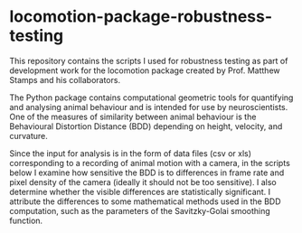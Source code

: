 # locomotion-package-robustness-testing
This repository contains the scripts I used for robustness testing as part of development work for the locomotion package created by Prof. Matthew Stamps and his collaborators. 

The Python package contains computational geometric tools for quantifying and analysing animal behaviour and is intended for use by neuroscientists. One of the measures of similarity between animal behaviour is the Behavioural Distortion Distance (BDD) depending on height, velocity, and curvature. 

Since the input for analysis is in the form of data files (csv or xls) corresponding to a recording of animal motion with a camera, in the scripts below I examine how sensitive the BDD is to differences in frame rate and pixel density of the camera (ideally it should not be too sensitive). I also determine whether the visible differences are statistically significant. I attribute the differences to some mathematical methods used in the BDD computation, such as the parameters of the Savitzky-Golai smoothing function.
